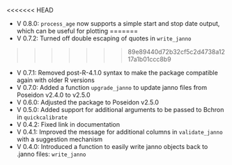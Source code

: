 <<<<<<< HEAD
- V 0.8.0: `process_age` now supports a simple start and stop date output, which can be useful for plotting
=======
- V 0.7.2: Turned off double escaping of quotes in `write_janno`
>>>>>>> 89e89440d72b32cf5c2d4738a1217a1b01ccc8b9
- V 0.7.1: Removed post-R-4.1.0 syntax to make the package compatible again with older R versions
- V 0.7.0: Added a function `upgrade_janno` to update janno files from Poseidon v2.4.0 to v2.5.0
- V 0.6.0: Adjusted the package to Poseidon v2.5.0
- V 0.5.0: Added support for additional arguments to be passed to Bchron in `quickcalibrate`
- V 0.4.2: Fixed link in documentation
- V 0.4.1: Improved the message for additional columns in `validate_janno` with a suggestion mechanism
- V 0.4.0: Introduced a function to easily write janno objects back to .janno files: `write_janno`